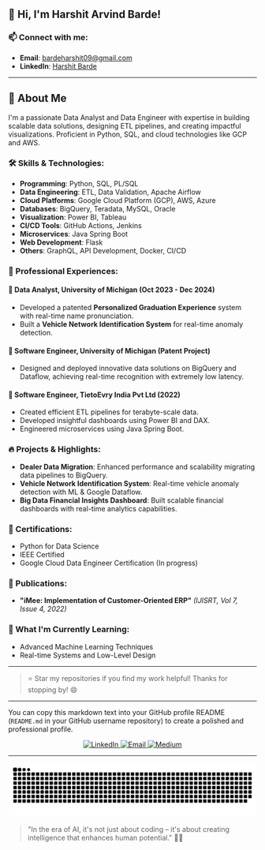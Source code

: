 
## 👋 Hi, I'm Harshit Arvind Barde!

### 📫 Connect with me:
- **Email**: [bardeharshit09@gmail.com](mailto:bardeharshit09@gmail.com)
- **LinkedIn**: [Harshit Barde](#)

---

## 🚀 About Me
I'm a passionate Data Analyst and Data Engineer with expertise in building scalable data solutions, designing ETL pipelines, and creating impactful visualizations. Proficient in Python, SQL, and cloud technologies like GCP and AWS. 

### 🛠️ Skills & Technologies:
- **Programming**: Python, SQL, PL/SQL
- **Data Engineering**: ETL, Data Validation, Apache Airflow
- **Cloud Platforms**: Google Cloud Platform (GCP), AWS, Azure
- **Databases**: BigQuery, Teradata, MySQL, Oracle
- **Visualization**: Power BI, Tableau
- **CI/CD Tools**: GitHub Actions, Jenkins
- **Microservices**: Java Spring Boot
- **Web Development**: Flask
- **Others**: GraphQL, API Development, Docker, CI/CD

### 🚀 Professional Experiences:

#### 📌 **Data Analyst, University of Michigan (Oct 2023 - Dec 2024)**
- Developed a patented **Personalized Graduation Experience** system with real-time name pronunciation.
- Built a **Vehicle Network Identification System** for real-time anomaly detection.

#### 📌 **Software Engineer, University of Michigan (Patent Project)**
- Designed and deployed innovative data solutions on BigQuery and Dataflow, achieving real-time recognition with extremely low latency.

#### 📌 **Software Engineer, TietoEvry India Pvt Ltd (2022)**
- Created efficient ETL pipelines for terabyte-scale data.
- Developed insightful dashboards using Power BI and DAX.
- Engineered microservices using Java Spring Boot.

### 🔥 Projects & Highlights:
- **Dealer Data Migration**: Enhanced performance and scalability migrating data pipelines to BigQuery.
- **Vehicle Network Identification System**: Real-time vehicle anomaly detection with ML & Google Dataflow.
- **Big Data Financial Insights Dashboard**: Built scalable financial dashboards with real-time analytics capabilities.

### 🏅 Certifications:
- Python for Data Science
- IEEE Certified
- Google Cloud Data Engineer Certification (In progress)

### 📖 Publications:
- **"iMee: Implementation of Customer-Oriented ERP"** *(IJISRT, Vol 7, Issue 4, 2022)*

### 🌱 What I'm Currently Learning:
- Advanced Machine Learning Techniques
- Real-time Systems and Low-Level Design

---

> ⭐ Star my repositories if you find my work helpful! Thanks for stopping by! 😄

---

You can copy this markdown text into your GitHub profile README (`README.md` in your GitHub username repository) to create a polished and professional profile.

<div align="center">
  <a href="https://www.linkedin.com/in/harshitarvindbarde/">
    <img src="https://img.icons8.com/bubbles/50/000000/linkedin.png" title="LinkedIn" alt="LinkedIn" width="40" height="40"/>
  </a>
  <a href="mailto:bardeharshit09@gmail.com">
    <img src="https://img.icons8.com/bubbles/50/000000/gmail.png" title="Email" alt="Email" width="40" height="40"/>
  </a>
  <a href="https://medium.com/@vacationer">
    <img src="https://cdn-icons-png.flaticon.com/512/5968/5968873.png" title="Medium" alt="Medium" width="40" height="40"/>
  </a>
</div>



---

<div align="center">
  <img src="https://raw.githubusercontent.com/Platane/snk/output/github-contribution-grid-snake.svg" alt="Snake animation"/>
</div>

> "In the era of AI, it's not just about coding – it's about creating intelligence that enhances human potential." 🤖✨
